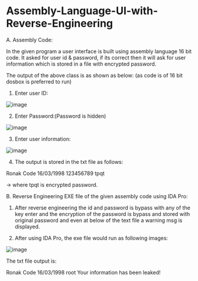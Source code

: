 # Assembly-Language-UI-with-Reverse-Engineering

A. Assembly Code:

In the given program a user interface is built using assembly language 16 bit code. It asked for user id &amp; password, if its correct then it will ask for user information which is stored in a file with encrypted password.

The output of the above class is as shown as below: (as code is of 16 bit dosbox is preferred to run)

1. Enter user ID:

![image](https://user-images.githubusercontent.com/37010825/125784338-fafd95ce-d9aa-4bb5-884b-837804d501cd.png)

2. Enter Password:(Password is hidden)

![image](https://user-images.githubusercontent.com/37010825/125784431-b8c34a44-e01e-4c56-a94d-bef789562b46.png)

3. Enter user information:

![image](https://user-images.githubusercontent.com/37010825/125784653-2cfb0d6a-5c3b-4d80-9fb8-027c5270385f.png)

4. The output is stored in the txt file as follows:

Ronak Code
16/03/1998
123456789
tpqt

-> where tpqt is encrypted password.

B. Reverse Engineering EXE file of the given assembly code using IDA Pro:

1. After reverse engineering the id and password is bypass with any of the key enter and the encryption of the password is bypass and stored with original password and even at below of the text file a warning msg is displayed.

2. After using IDA Pro, the exe file would run as following images:

![image](https://user-images.githubusercontent.com/37010825/125785725-682c08aa-ba52-4e93-ae2d-c709718adee3.png)

The txt file output is:

Ronak Code
16/03/1998
root
Your information has been leaked!
